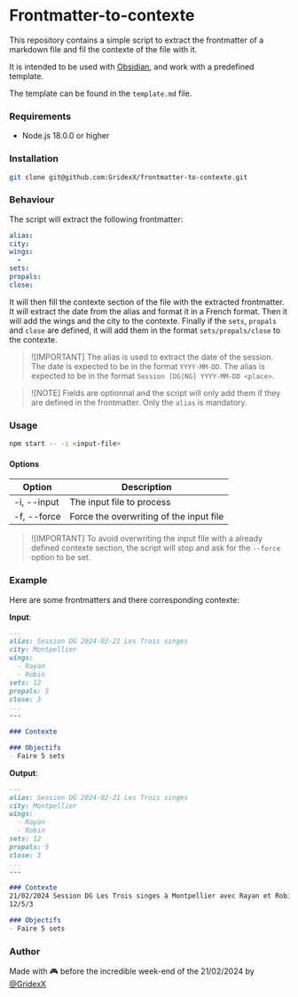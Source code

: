 # Frontmatter-to-contexte

This repository contains a simple script to extract the frontmatter of a markdown file and fil the contexte of the file with it.

It is intended to be used with [Obsidian](https://obsidian.md), and work with a predefined template.

The template can be found in the `template.md` file.

### Requirements

- Node.js 18.0.0 or higher

### Installation

```bash
git clone git@github.com:GridexX/frontmatter-to-contexte.git
```

### Behaviour

The script will extract the following frontmatter:

```yaml
alias:
city:
wings:
  -
sets:
propals:
close:
```

It will then fill the contexte section of the file with the extracted frontmatter.
It will extract the date from the alias and format it in a French format. Then it will add the wings and the city to the contexte.
Finally if the `sets`, `propals` and `close` are defined, it will add them in the format `sets/propals/close` to the contexte.

> ![IMPORTANT]
> The alias is used to extract the date of the session. The date is expected to be in the format `YYYY-MM-DD`. The alias is expected to be in the format `Session [DG|NG] YYYY-MM-DD <place>`.

> ![NOTE]
> Fields are optionnal and the script will only add them if they are defined in the frontmatter. Only the `alias` is mandatory.


### Usage

```bash
npm start -- -i <input-file>
```

#### Options
<!-- Insert a table -->
| Option | Description |
| --- | --- |
| -i, --input | The input file to process |
| -f, --force | Force the overwriting of the input file |

> ![IMPORTANT]
> To avoid overwriting the input file with a already defined contexte section, the script will stop and ask for the `--force` option to be set.

### Example

Here are some frontmatters and there corresponding contexte:

**Input**:

```md
---
alias: Session DG 2024-02-21 Les Trois singes
city: Montpellier
wings:
  - Rayan
  - Robin
sets: 12
propals: 5 
close: 3
...
---

### Contexte

### Objectifs
- Faire 5 sets
```

**Output**: 

```md
---
alias: Session DG 2024-02-21 Les Trois singes
city: Montpellier
wings:
  - Rayan
  - Robin
sets: 12
propals: 5 
close: 3
...
---

### Contexte
21/02/2024 Session DG Les Trois singes à Montpellier avec Rayan et Robin.
12/5/3

### Objectifs
- Faire 5 sets
```


### Author

Made with 🎮 before the incredible week-end of the 21/02/2024 by [@GridexX](https://github.com/GridexX)